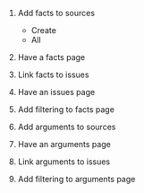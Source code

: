 1. Add facts to sources 
   - Create
   - All
2. Have a facts page 

3. Link facts to issues 

4. Have an issues page 

4. Add filtering to facts page

5. Add arguments to sources 

6. Have an arguments page

7. Link arguments to issues

8. Add filtering to arguments page


